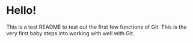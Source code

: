 # Hello!

This is a test README to test out the first few functions of Git. This is the very first baby steps into working with well with Git.
